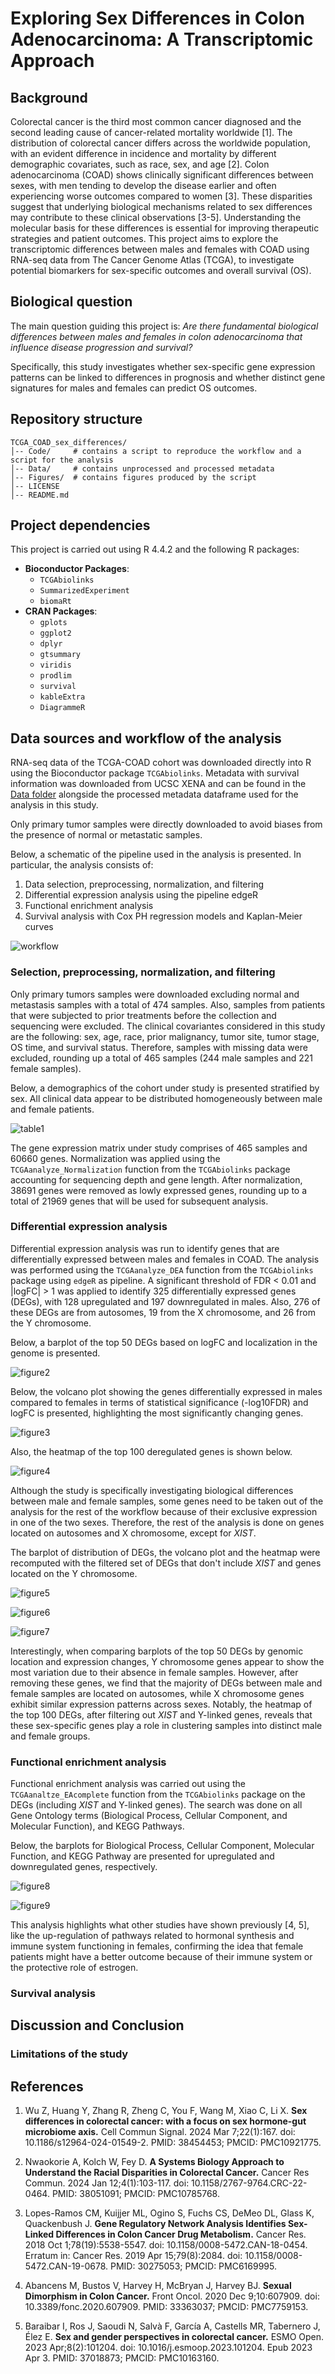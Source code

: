 # Exploring Sex Differences in Colon Adenocarcinoma: A Transcriptomic Approach

## **Background**

Colorectal cancer is the third most common cancer diagnosed and the second leading cause of cancer-related mortality worldwide [1]. The distribution of colorectal cancer differs across the worldwide population, with an evident difference in incidence and mortality by different demographic covariates, such as race, sex, and age [2].
Colon adenocarcinoma (COAD) shows clinically significant differences between sexes, with men tending to develop the disease earlier and often experiencing worse outcomes compared to women [3]. These disparities suggest that underlying biological mechanisms related to sex differences may contribute to these clinical observations [3-5].
Understanding the molecular basis for these differences is essential for improving therapeutic strategies and patient outcomes. This project aims to explore the transcriptomic differences between males and females with COAD using RNA-seq data from The Cancer Genome Atlas (TCGA), to investigate potential biomarkers for sex-specific outcomes and overall survival (OS).

## **Biological question**

The main question guiding this project is: *Are there fundamental biological differences between males and females in colon adenocarcinoma that influence disease progression and survival?*

Specifically, this study investigates whether sex-specific gene expression patterns can be linked to differences in prognosis and whether distinct gene signatures for males and females can predict OS outcomes.

## **Repository structure**

```
TCGA_COAD_sex_differences/
│-- Code/     # contains a script to reproduce the workflow and a script for the analysis
│-- Data/     # contains unprocessed and processed metadata
│-- Figures/  # contains figures produced by the script
│-- LICENSE
│-- README.md
```

## **Project dependencies**

This project is carried out using R 4.4.2 and the following R packages:
- **Bioconductor Packages**:  
  - `TCGAbiolinks`  
  - `SummarizedExperiment`  
  - `biomaRt`
- **CRAN Packages**:  
  - `gplots`
  - `ggplot2`
  - `dplyr`
  - `gtsummary`
  - `viridis`
  - `prodlim`
  - `survival`
  - `kableExtra`
  - `DiagrammeR`

## **Data sources and workflow of the analysis**

RNA-seq data of the TCGA-COAD cohort was downloaded directly into R using the Bioconductor package `TCGAbiolinks`. Metadata with survival information was downloaded from UCSC XENA and can be found in the [Data folder](https://github.com/manal-agdada/TCGA_COAD_sex_differences/tree/main/Data) alongside the processed metadata dataframe used for the analysis in this study.

Only primary tumor samples were directly downloaded to avoid biases from the presence of normal or metastatic samples.

Below, a schematic of the pipeline used in the analysis is presented. In particular, the analysis consists of:

1. Data selection, preprocessing, normalization, and filtering
2. Differential expression analysis using the pipeline edgeR
3. Functional enrichment analysis
4. Survival analysis with Cox PH regression models and Kaplan-Meier curves

![workflow](https://github.com/manal-agdada/TCGA_COAD_sex_differences/blob/main/Figures/workflow.png)


### **Selection, preprocessing, normalization, and filtering**

Only primary tumors samples were downloaded excluding normal and metastasis samples with a total of 474 samples. Also, samples from patients that were subjected to prior treatments before the collection and sequencing were excluded. 
The clinical covariantes considered in this study are the following: sex, age, race, prior malignancy, tumor site, tumor stage, OS time, and survival status. Therefore, samples with missing data were excluded, rounding up a total of 465 samples (244 male samples and 221 female samples).

Below, a demographics of the cohort under study is presented stratified by sex. All clinical data appear to be distributed homogeneously between male and female patients.

![table1](https://github.com/manal-agdada/TCGA_COAD_sex_differences/blob/main/Figures/table1_demographics.png)

The gene expression matrix under study comprises of 465 samples and 60660 genes. Normalization was applied using the `TCGAanalyze_Normalization` function from the `TCGAbiolinks` package accounting for sequencing depth and gene length. After normalization, 38691 genes were removed as lowly expressed genes, rounding up to a total of 21969 genes that will be used for subsequent analysis.

### **Differential expression analysis**

Differential expression analysis was run to identify genes that are differentially expressed between males and females in COAD. The analysis was performed using the `TCGAanalyze_DEA` function from the `TCGAbiolinks` package using `edgeR` as pipeline. A significant threshold of FDR < 0.01 and |logFC| > 1 was applied to identify 325 differentially expressed genes (DEGs), with 128 upregulated and 197 downregulated in males. Also, 276 of these DEGs are from autosomes, 19 from the X chromosome, and 26 from the Y chromosome.

Below, a barplot of the top 50 DEGs based on logFC and localization in the genome is presented.

![figure2](https://github.com/manal-agdada/TCGA_COAD_sex_differences/blob/main/Figures/figure2_barplot_distribution_DEGs.png)

Below, the volcano plot showing the genes differentially expressed in males compared to females in terms of statistical significance (-log10FDR) and logFC is presented, highlighting the most significantly changing genes.

![figure3](https://github.com/manal-agdada/TCGA_COAD_sex_differences/blob/main/Figures/figure3_volcanoplot_DEGs.png)

Also, the heatmap of the top 100 deregulated genes is shown below.

![figure4](https://github.com/manal-agdada/TCGA_COAD_sex_differences/blob/main/Figures/figure4_heatmap_top100DEGs.png)

Although the study is specifically investigating biological differences between male and female samples, some genes need to be taken out of the analysis for the rest of the workflow because of their exclusive expression in one of the two sexes. Therefore, the rest of the analysis is done on genes located on autosomes and X chromosome, except for *XIST*.

The barplot of distribution of DEGs, the volcano plot and the heatmap were recomputed with the filtered set of DEGs that don't include *XIST* and genes located on the Y chromosome.

![figure5](https://github.com/manal-agdada/TCGA_COAD_sex_differences/blob/main/Figures/figure5_barplot_distribution_DEGs_only_autosome_and_X.png)

![figure6](https://github.com/manal-agdada/TCGA_COAD_sex_differences/blob/main/Figures/figure6_volcanoplot_DEGs_only_autosome_and_X.png)

![figure7](https://github.com/manal-agdada/TCGA_COAD_sex_differences/blob/main/Figures/figure7_heatmap_top100DEGs_only_autosome_and_X.png)

Interestingly, when comparing barplots of the top 50 DEGs by genomic location and expression changes, Y chromosome genes appear to show the most variation due to their absence in female samples. However, after removing these genes, we find that the majority of DEGs between male and female samples are located on autosomes, while X chromosome genes exhibit similar expression patterns across sexes. Notably, the heatmap of the top 100 DEGs, after filtering out *XIST* and Y-linked genes, reveals that these sex-specific genes play a role in clustering samples into distinct male and female groups.

### **Functional enrichment analysis**

Functional enrichment analysis was carried out using the `TCGAanaltze_EAcomplete` function from the `TCGAbiolinks` package on the DEGs (including *XIST* and Y-linked genes). The search was done on all Gene Ontology terms (Biological Process, Cellular Component, and Molecular Function), and KEGG Pathways.

Below, the barplots for Biological Process, Cellular Component, Molecular Function, and KEGG Pathway are presented for upregulated and downregulated genes, respectively.

![figure8](https://github.com/manal-agdada/TCGA_COAD_sex_differences/blob/main/Figures/figure8_barplot_EA_up.png)

![figure9](https://github.com/manal-agdada/TCGA_COAD_sex_differences/blob/main/Figures/figure9_barplot_EA_down.png)

This analysis highlights what other studies have shown previously [4, 5], like the up-regulation of pathways related to hormonal synthesis and immune system functioning in females, confirming the idea that female patients might have a better outcome because of their immune system or the protective role of estrogen. 

### **Survival analysis**

## **Discussion and Conclusion**

### **Limitations of the study**

## **References**

1. Wu Z, Huang Y, Zhang R, Zheng C, You F, Wang M, Xiao C, Li X. **Sex differences in colorectal cancer: with a focus on sex hormone-gut microbiome axis.** Cell Commun Signal. 2024 Mar 7;22(1):167. doi: 10.1186/s12964-024-01549-2. PMID: 38454453; PMCID: PMC10921775.

2. Nwaokorie A, Kolch W, Fey D. **A Systems Biology Approach to Understand the Racial Disparities in Colorectal Cancer.** Cancer Res Commun. 2024 Jan 12;4(1):103-117. doi: 10.1158/2767-9764.CRC-22-0464. PMID: 38051091; PMCID: PMC10785768.

3. Lopes-Ramos CM, Kuijjer ML, Ogino S, Fuchs CS, DeMeo DL, Glass K, Quackenbush J. **Gene Regulatory Network Analysis Identifies Sex-Linked Differences in Colon Cancer Drug Metabolism.** Cancer Res. 2018 Oct 1;78(19):5538-5547. doi: 10.1158/0008-5472.CAN-18-0454. Erratum in: Cancer Res. 2019 Apr 15;79(8):2084. doi: 10.1158/0008-5472.CAN-19-0678. PMID: 30275053; PMCID: PMC6169995.

4. Abancens M, Bustos V, Harvey H, McBryan J, Harvey BJ. **Sexual Dimorphism in Colon Cancer.** Front Oncol. 2020 Dec 9;10:607909. doi: 10.3389/fonc.2020.607909. PMID: 33363037; PMCID: PMC7759153.

5. Baraibar I, Ros J, Saoudi N, Salvà F, García A, Castells MR, Tabernero J, Élez E. **Sex and gender perspectives in colorectal cancer.** ESMO Open. 2023 Apr;8(2):101204. doi: 10.1016/j.esmoop.2023.101204. Epub 2023 Apr 3. PMID: 37018873; PMCID: PMC10163160.

